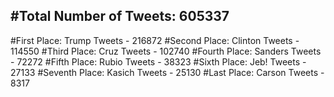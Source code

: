 #Total Number of Tweets: 605337 
---
#First Place: Trump Tweets - 216872
#Second Place: Clinton Tweets - 114550
#Third Place: Cruz Tweets - 102740
#Fourth Place: Sanders Tweets - 72272
#Fifth Place: Rubio Tweets - 38323
#Sixth Place: Jeb! Tweets - 27133
#Seventh Place: Kasich Tweets - 25130
#Last Place: Carson Tweets - 8317
